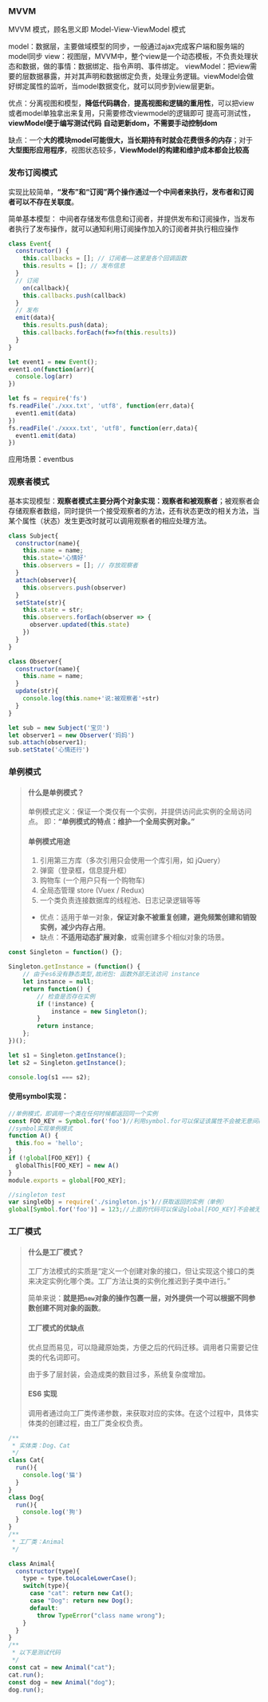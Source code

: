 ### MVVM

MVVM 模式，顾名思义即 Model-View-ViewModel 模式

model：数据层，主要做域模型的同步，一般通过ajax完成客户端和服务端的model同步
view：视图层，MVVM中，整个view是一个动态模板，不负责处理状态和数据，做的事情：数据绑定、指令声明、事件绑定。
viewModel：把view需要的层数据暴露，并对其声明和数据绑定负责，处理业务逻辑。viewModel会做好绑定属性的监听，当model数据变化，就可以同步到view层更新。

优点：分离视图和模型，**降低代码耦合**，**提高视图和逻辑的重用性**，可以把view或者model单独拿出来复用，只需要修改viewmodel的逻辑即可
	提高可测试性，**viewModel便于编写测试代码**
	**自动更新dom，不需要手动控制dom**

缺点：一个**大的模块model可能很大，当长期持有时就会花费很多的内存**；对于**大型图形应用程序**，视图状态较多，**ViewModel的构建和维护成本都会比较高**

### 发布订阅模式

实现比较简单，**“发布”和“订阅”两个操作通过一个中间者来执行，发布者和订阅者可以不存在关联度**。

简单基本模型： 中间者存储发布信息和订阅者，并提供发布和订阅操作，当发布者执行了发布操作，就可以通知利用订阅操作加入的订阅者并执行相应操作

```js
class Event{
  constructor() {
    this.callbacks = []; // 订阅者——这里是各个回调函数
    this.results = []; // 发布信息
  }
  // 订阅
	on(callback){
    this.callbacks.push(callback)
  }
  // 发布
  emit(data){
    this.results.push(data);
    this.callbacks.forEach(f=>fn(this.results))
  }
}

let event1 = new Event();
event1.on(function(arr){
  console.log(arr)
})

let fs = require('fs')
fs.readFile('./xxx.txt', 'utf8', function(err,data){
  event1.emit(data)
})
fs.readFile('./xxxx.txt', 'utf8', function(err,data){
  event1.emit(data)
})
```

应用场景：eventbus

### 观察者模式

基本实现模型：**观察者模式主要分两个对象实现：观察者和被观察者**；被观察者会存储观察者数组，同时提供一个接受观察者的方法，还有状态更改的相关方法，当某个属性（状态）发生更改时就可以调用观察者的相应处理方法。

```js
class Subject{
  constructor(name){
    this.name = name;
    this.state='心情好'
    this.observers = []; // 存放观察者
  }
  attach(observer){
    this.observers.push(observer)
  }
  setState(str){
    this.state = str;
    this.observers.forEach(observer => {
      observer.updated(this.state)
    })
  }
}

class Observer{
  constructor(name){
    this.name = name;
  }
  update(str){
    console.log(this.name+'说:被观察者'+str)
  }
}

let sub = new Subject('宝贝')
let observer1 = new Observer('妈妈')
sub.attach(observer1);
sub.setState('心情还行')
```

### 单例模式

> #### 什么是单例模式？
>
> 单例模式定义：保证一个类仅有一个实例，并提供访问此实例的全局访问点。
> 即：**“单例模式的特点：维护一个全局实例对象。”**
>
> #### 单例模式用途
>
> 1. 引用第三方库（多次引用只会使用一个库引用，如 jQuery）
> 2. 弹窗（登录框，信息提升框）
> 3. 购物车 (一个用户只有一个购物车)
> 4. 全局态管理 store (Vuex / Redux)
> 5. 一个类负责连接数据库的线程池、日志记录逻辑等等
>
> - 优点：适用于单一对象，**保证对象不被重复创建，避免频繁创建和销毁实例，减少内存占用**。
> - 缺点：**不适用动态扩展对象**，或需创建多个相似对象的场景。

```js
const Singleton = function() {};

Singleton.getInstance = (function() {
    // 由于es6没有静态类型,故闭包: 函数外部无法访问 instance
    let instance = null;
    return function() {
        // 检查是否存在实例
        if (!instance) {
            instance = new Singleton();
        }
        return instance;
    };
})();

let s1 = Singleton.getInstance();
let s2 = Singleton.getInstance();

console.log(s1 === s2);
```

#### 使用symbol实现：

```js
//单例模式，即调用一个类在任何时候都返回同一个实例
const FOO_KEY = Symbol.for('foo')//利用symbol.for可以保证该属性不会被无意间覆盖，同时也可以被改写，如果使用symbol()则可以保证不被覆盖同时不会被改写
//symbol实现单例模式
function A() {
  this.foo = 'hello';
}
if (!global[FOO_KEY]) {
  globalThis[FOO_KEY] = new A()
}
module.exports = global[FOO_KEY];
```

```js
//singleton test
var singleObj = require('./singleton.js')//获取返回的实例（单例）
global[Symbol.for('foo')] = 123;//上面的代码可以保证global[FOO_KEY]不会被无意间覆盖，但还是可以被改写。倘若singleton.js中的symbol定义方式使用Symbol()则可以保证无法被改写
```



### 工厂模式

> #### 什么是工厂模式？
>
> 工厂方法模式的实质是“定义一个创建对象的接口，但让实现这个接口的类来决定实例化哪个类。工厂方法让类的实例化推迟到子类中进行。”
>
> 简单来说：**就是把`new`对象的操作包裹一层，对外提供一个可以根据不同参数创建不同对象的函数**。
>
> #### 工厂模式的优缺点
>
> 优点显而易见，可以隐藏原始类，方便之后的代码迁移。调用者只需要记住类的代名词即可。
>
> 由于多了层封装，会造成类的数目过多，系统复杂度增加。
>
> #### ES6 实现
>
> 调用者通过向工厂类传递参数，来获取对应的实体。在这个过程中，具体实体类的创建过程，由工厂类全权负责。

```js
/**
 * 实体类：Dog、Cat
 */
class Cat{
  run(){
    console.log('猫')
  }
}
class Dog{
  run(){
    console.log('狗')
  }
}
/**
 * 工厂类：Animal
 */

class Animal{
  constructor(type){
    type = type.toLocaleLowerCase();
    switch(type){
      case "cat": return new Cat();
      case "Dog": return new Dog();
      default:
        throw TypeError("class name wrong");
    }
  }
}
/**
 * 以下是测试代码
 */
const cat = new Animal("cat");
cat.run();
const dog = new Animal("dog");
dog.run();
```



